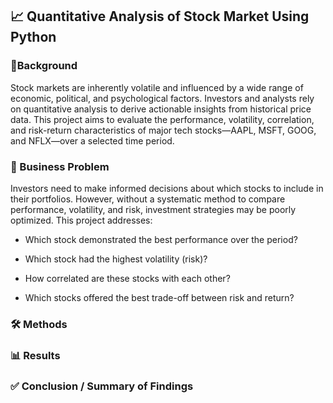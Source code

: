 ##  📈 Quantitative Analysis of Stock Market Using Python

### 🧠Background
Stock markets are inherently volatile and influenced by a wide range of economic, political, and psychological factors. Investors and analysts rely on quantitative analysis to derive actionable insights from historical price data. This project aims to evaluate the performance, volatility, correlation, and risk-return characteristics of major tech stocks—AAPL, MSFT, GOOG, and NFLX—over a selected time period.


### 💼 Business Problem
Investors need to make informed decisions about which stocks to include in their portfolios. However, without a systematic method to compare performance, volatility, and risk, investment strategies may be poorly optimized. This project addresses:

- Which stock demonstrated the best performance over the period?

- Which stock had the highest volatility (risk)?

- How correlated are these stocks with each other?

- Which stocks offered the best trade-off between risk and return?

### 🛠️ Methods

### 📊 Results


### ✅ Conclusion / Summary of Findings